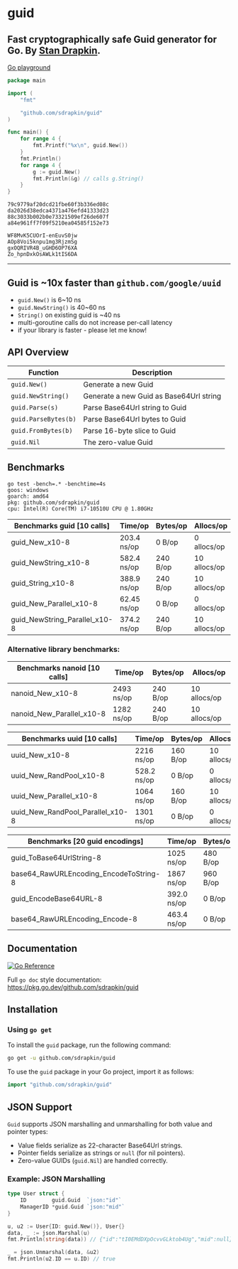 # guid
## Fast cryptographically safe Guid generator for Go. By [Stan Drapkin](https://github.com/sdrapkin/).

[Go playground](https://go.dev/play/p/l_Yj74HUpgl)
```go
package main

import (
	"fmt"

	"github.com/sdrapkin/guid"
)

func main() {
	for range 4 {
		fmt.Printf("%x\n", guid.New())
	}
	fmt.Println()
	for range 4 {
		g := guid.New()
		fmt.Println(&g) // calls g.String()
	}
}
```

```
79c9779af20dcd21fbe60f3b336ed08c
da2026d38edca4371a476efd41333d23
88c3033b002b0e73321509ef26de607f
a84e961ff7f09f5210ea04585f152e73

WF8MvK5CUOrI-enEuvS0jw
AOp8Voi5knpu1mg3RjzmSg
gxOQRIVR4B_uGHD6OP76XA
Zo_hpnDxkOsAWLk1tIS6DA
```
---
## Guid is ~10x faster than `github.com/google/uuid`

* `guid.New()` is  6~10 ns 
* `guid.NewString()` is 40~60 ns
* `String()` on existing guid is ~40 ns
* multi-goroutine calls do not increase per-call latency
* if your library is faster - please let me know!

## API Overview
| Function | Description |
|---|---|
| `guid.New()`         | Generate a new Guid |
| `guid.NewString()`   | Generate a new Guid as Base64Url string |
| `guid.Parse(s)`      | Parse Base64Url string to Guid |
| `guid.ParseBytes(b)` | Parse Base64Url bytes to Guid |
| `guid.FromBytes(b)`  | Parse 16-byte slice to Guid |
| `guid.Nil`           | The zero-value Guid |

## Benchmarks
```
go test -bench=.* -benchtime=4s
goos: windows
goarch: amd64
pkg: github.com/sdrapkin/guid
cpu: Intel(R) Core(TM) i7-10510U CPU @ 1.80GHz
```
| Benchmarks guid [10 calls] | Time/op | Bytes/op | Allocs/op |
|---|---|---|---|
| guid_New_x10-8                          |  203.4 ns/op  |   0 B/op |  0 allocs/op | |
| guid_NewString_x10-8                    |  582.4 ns/op  | 240 B/op | 10 allocs/op | |
| guid_String_x10-8                       |  388.9 ns/op  | 240 B/op | 10 allocs/op | |
| guid_New_Parallel_x10-8                 |  62.45 ns/op  |   0 B/op |  0 allocs/op | |
| guid_NewString_Parallel_x10-8           |  374.2 ns/op  | 240 B/op | 10 allocs/op | |

### Alternative library benchmarks:
| Benchmarks nanoid [10 calls] | Time/op | Bytes/op | Allocs/op |
|---|---|---|---|
| nanoid_New_x10-8                        | 2493 ns/op    | 240 B/op | 10 allocs/op | |
| nanoid_New_Parallel_x10-8               | 1282 ns/op    | 240 B/op | 10 allocs/op | |

| Benchmarks uuid [10 calls] | Time/op | Bytes/op | Allocs/op |
|---|---|---|---|
| uuid_New_x10-8                          |  2216 ns/op   | 160 B/op | 10 allocs/op | |
| uuid_New_RandPool_x10-8                 |  528.2 ns/op  |   0 B/op |  0 allocs/op | |
| uuid_New_Parallel_x10-8                 |  1064 ns/op   | 160 B/op | 10 allocs/op | |
| uuid_New_RandPool_Parallel_x10-8        |  1301 ns/op   |   0 B/op |  0 allocs/op | |

| Benchmarks [20 guid encodings] | Time/op | Bytes/op | Allocs/op |
|---|---|---|---|
| guid_ToBase64UrlString-8                |  1025 ns/op   | 480 B/op | 20 allocs/op | |
| base64_RawURLEncoding_EncodeToString-8  |  1867 ns/op   | 960 B/op | 40 allocs/op | |
| guid_EncodeBase64URL-8                  |  392.0 ns/op  |   0 B/op |  0 allocs/op | |
| base64_RawURLEncoding_Encode-8          |  463.4 ns/op  |   0 B/op |  0 allocs/op | |

## Documentation
 [![Go Reference](https://pkg.go.dev/badge/github.com/sdrapkin/guid.svg)](https://pkg.go.dev/github.com/sdrapkin/guid)

Full `go doc` style documentation: https://pkg.go.dev/github.com/sdrapkin/guid

## Installation
### Using `go get`

To install the `guid` package, run the following command:

```sh
go get -u github.com/sdrapkin/guid
```

To use the `guid` package in your Go project, import it as follows:

```go
import "github.com/sdrapkin/guid"
```
## JSON Support

`Guid` supports JSON marshalling and unmarshalling for both value and pointer types:

- Value fields serialize as 22-character Base64Url strings.
- Pointer fields serialize as strings or `null` (for nil pointers).
- Zero-value GUIDs (`guid.Nil`) are handled correctly.

### Example: JSON Marshalling
```go
type User struct {
	ID        guid.Guid  `json:"id"`
	ManagerID *guid.Guid `json:"mid"`
}

u, u2 := User{ID: guid.New()}, User{}
data, _ := json.Marshal(u)
fmt.Println(string(data)) // {"id":"tI0EMdDXpOcvvGLktob4Ug","mid":null}

_ = json.Unmarshal(data, &u2)
fmt.Println(u2.ID == u.ID) // true
```
